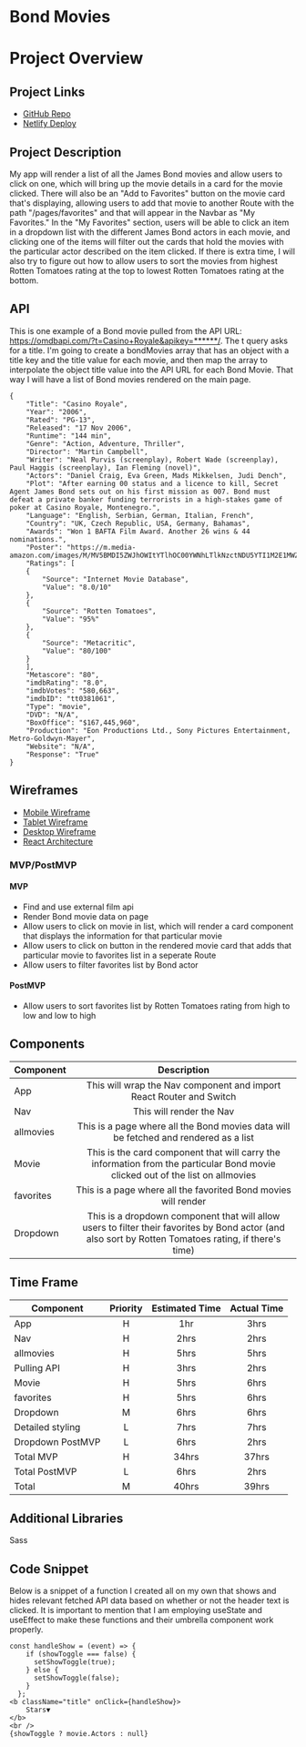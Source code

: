 # Bond Movies

# Project Overview

## Project Links

- [GitHub Repo](https://github.com/MrChaco007/Bond-Movies-React)
- [Netlify Deploy](https://bondmovies.netlify.app/)

## Project Description

My app will render a list of all the James Bond movies and allow users to click on one, which will bring up the movie details in a card for the movie clicked. There will also be an "Add to Favorites" button on the movie card that's displaying, allowing users to add that movie to another Route with the path "/pages/favorites" and that will appear in the Navbar as "My Favorites." In the "My Favorites" section, users will be able to click an item in a dropdown list with the different James Bond actors in each movie, and clicking one of the items will filter out the cards that hold the movies with the particular actor described on the item clicked. If there is extra time, I will also try to figure out how to allow users to sort the movies from highest Rotten Tomatoes rating at the top to lowest Rotten Tomatoes rating at the bottom.

## API

This is one example of a Bond movie pulled from the API URL: https://omdbapi.com/?t=Casino+Royale&apikey=******/. The t query asks for a title. I'm going to create a bondMovies array that has an object with a title key and the title value for each movie, and then map the array to interpolate the object title value into the API URL for each Bond Movie. That way I will have a list of Bond movies rendered on the main page.

```
{
	"Title": "Casino Royale",
	"Year": "2006",
	"Rated": "PG-13",
	"Released": "17 Nov 2006",
	"Runtime": "144 min",
	"Genre": "Action, Adventure, Thriller",
	"Director": "Martin Campbell",
	"Writer": "Neal Purvis (screenplay), Robert Wade (screenplay), Paul Haggis (screenplay), Ian Fleming (novel)",
	"Actors": "Daniel Craig, Eva Green, Mads Mikkelsen, Judi Dench",
	"Plot": "After earning 00 status and a licence to kill, Secret Agent James Bond sets out on his first mission as 007. Bond must defeat a private banker funding terrorists in a high-stakes game of poker at Casino Royale, Montenegro.",
	"Language": "English, Serbian, German, Italian, French",
	"Country": "UK, Czech Republic, USA, Germany, Bahamas",
	"Awards": "Won 1 BAFTA Film Award. Another 26 wins & 44 nominations.",
	"Poster": "https://m.media-amazon.com/images/M/MV5BMDI5ZWJhOWItYTlhOC00YWNhLTlkNzctNDU5YTI1M2E1MWZhXkEyXkFqcGdeQXVyNTIzOTk5ODM@._V1_SX300.jpg",
	"Ratings": [
	{
		"Source": "Internet Movie Database",
		"Value": "8.0/10"
	},
	{
		"Source": "Rotten Tomatoes",
		"Value": "95%"
	},
	{
		"Source": "Metacritic",
		"Value": "80/100"
	}
	],
	"Metascore": "80",
	"imdbRating": "8.0",
	"imdbVotes": "580,663",
	"imdbID": "tt0381061",
	"Type": "movie",
	"DVD": "N/A",
	"BoxOffice": "$167,445,960",
	"Production": "Eon Productions Ltd., Sony Pictures Entertainment, Metro-Goldwyn-Mayer",
	"Website": "N/A",
	"Response": "True"
}
```

## Wireframes

- [Mobile Wireframe](https://res.cloudinary.com/dvnl2s9um/image/upload/v1610745235/Screen_Shot_2021-01-15_at_4.13.24_PM_gnasij.png)
- [Tablet Wireframe](https://res.cloudinary.com/dvnl2s9um/image/upload/v1610746521/Wireframe_Tablet_wmvnps.png)
- [Desktop Wireframe](https://res.cloudinary.com/dvnl2s9um/image/upload/v1610746523/Wireframe_Desktop_dh1irh.png)
- [React Architecture](https://res.cloudinary.com/dvnl2s9um/image/upload/v1611337216/Bond_Movies_App_Architecture_6_rbteo6.png)

### MVP/PostMVP

#### MVP

- Find and use external film api
- Render Bond movie data on page
- Allow users to click on movie in list, which will render a card component that displays the information for that particular movie
- Allow users to click on button in the rendered movie card that adds that particular movie to favorites list in a seperate Route
- Allow users to filter favorites list by Bond actor

#### PostMVP

- Allow users to sort favorites list by Rotten Tomatoes rating from high to low and low to high

## Components

| Component |                                                                      Description                                                                      |
| --------- | :---------------------------------------------------------------------------------------------------------------------------------------------------: |
| App       |                                          This will wrap the Nav component and import React Router and Switch                                          |
| Nav       |                                                               This will render the Nav                                                                |
| allmovies |                                 This is a page where all the Bond movies data will be fetched and rendered as a list                                  |
| Movie     |            This is the card component that will carry the information from the particular Bond movie clicked out of the list on allmovies             |
| favorites |                                            This is a page where all the favorited Bond movies will render                                             |
| Dropdown  | This is a dropdown component that will allow users to filter their favorites by Bond actor (and also sort by Rotten Tomatoes rating, if there's time) |

## Time Frame

| Component        | Priority | Estimated Time | Actual Time |
| ---------------- | :------: | :------------: | :---------: |
| App              |    H     |      1hr       |    3hrs     |
| Nav              |    H     |      2hrs      |    2hrs     |
| allmovies        |    H     |      5hrs      |    5hrs     |
| Pulling API      |    H     |      3hrs      |    2hrs     |
| Movie            |    H     |      5hrs      |    6hrs     |
| favorites        |    H     |      5hrs      |    6hrs     |
| Dropdown         |    M     |      6hrs      |    6hrs     |
| Detailed styling |    L     |      7hrs      |    7hrs     |
| Dropdown PostMVP |    L     |      6hrs      |    2hrs     |
| Total MVP        |    H     |     34hrs      |    37hrs    |
| Total PostMVP    |    L     |      6hrs      |    2hrs     |
| Total            |    M     |     40hrs      |    39hrs    |

## Additional Libraries

Sass

## Code Snippet

Below is a snippet of a function I created all on my own that shows and hides relevant fetched API data based on whether or not the header text is clicked. It is important to mention that I am employing useState and useEffect to make these functions and their umbrella component work properly.

```
const handleShow = (event) => {
    if (showToggle === false) {
      setShowToggle(true);
    } else {
      setShowToggle(false);
    }
  };
<b className="title" onClick={handleShow}>
    Stars▼
</b>
<br />
{showToggle ? movie.Actors : null}
```
